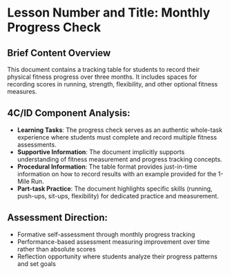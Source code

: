 # Lesson Number and Title: Monthly Progress Check

## Brief Content Overview
This document contains a tracking table for students to record their physical fitness progress over three months. It includes spaces for recording scores in running, strength, flexibility, and other optional fitness measures.

## 4C/ID Component Analysis:
- **Learning Tasks**: The progress check serves as an authentic whole-task experience where students must complete and record multiple fitness assessments.
- **Supportive Information**: The document implicitly supports understanding of fitness measurement and progress tracking concepts.
- **Procedural Information**: The table format provides just-in-time information on how to record results with an example provided for the 1-Mile Run.
- **Part-task Practice**: The document highlights specific skills (running, push-ups, sit-ups, flexibility) for dedicated practice and measurement.

## Assessment Direction:
- Formative self-assessment through monthly progress tracking
- Performance-based assessment measuring improvement over time rather than absolute scores
- Reflection opportunity where students analyze their progress patterns and set goals